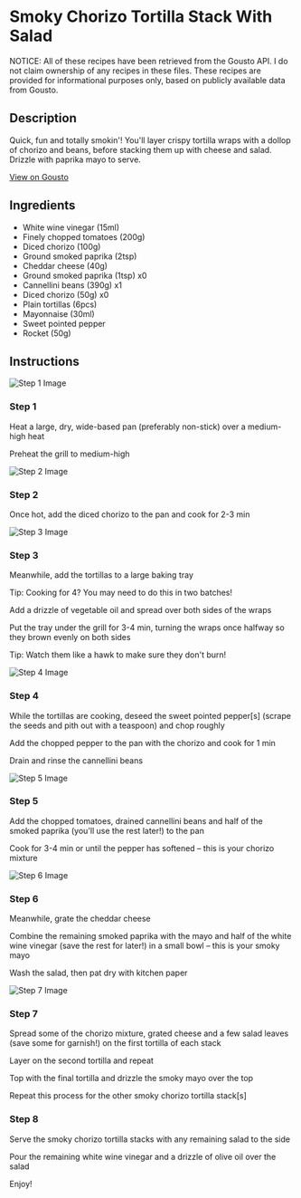 # Smoky Chorizo Tortilla Stack With Salad

NOTICE: All of these recipes have been retrieved from the Gousto API. I do not claim ownership of any recipes in these files. These recipes are provided for informational purposes only, based on publicly available data from Gousto.

## Description

Quick, fun and totally smokin'! You'll layer crispy tortilla wraps with a dollop of chorizo and beans, before stacking them up with cheese and salad. Drizzle with paprika mayo to serve.

[View on Gousto](https://www.gousto.co.uk/recipes/cookbook/smoky-tortilla-stack-with-chorizo)

## Ingredients

- White wine vinegar (15ml)
- Finely chopped tomatoes (200g)
- Diced chorizo (100g)
- Ground smoked paprika (2tsp)
- Cheddar cheese (40g)
- Ground smoked paprika (1tsp) x0
- Cannellini beans (390g) x1
- Diced chorizo (50g) x0
- Plain tortillas (6pcs)
- Mayonnaise (30ml)
- Sweet pointed pepper
- Rocket (50g)

## Instructions

![Step 1 Image](https://production-media.gousto.co.uk/cms/recipe-step-image/step-1-1645180161680-x200.jpg)

### Step 1

Heat a large, dry, wide-based pan (preferably non-stick) over a medium-high heat

Preheat the grill to medium-high

![Step 2 Image](https://production-media.gousto.co.uk/cms/recipe-step-image/step-2-1612783448673-x200.jpg)

### Step 2

Once hot, add the diced chorizo to the pan and cook for 2-3 min

![Step 3 Image](https://production-media.gousto.co.uk/cms/recipe-step-image/step-3-1612783456994-x200.jpg)

### Step 3

Meanwhile, add the tortillas to a large baking tray

Tip: Cooking for 4? You may need to do this in two batches!

Add a drizzle of vegetable oil and spread over both sides of the wraps

Put the tray under the grill for 3-4 min, turning the wraps once halfway so they brown evenly on both sides

Tip: Watch them like a hawk to make sure they don't burn!

![Step 4 Image](https://production-media.gousto.co.uk/cms/recipe-step-image/step-4-1612783483853-x200.jpg)

### Step 4

While the tortillas are cooking, deseed the sweet pointed pepper<span class="text-danger">[s]</span> (scrape the seeds and pith out with a teaspoon) and chop roughly

Add the chopped pepper to the pan with the chorizo and cook for 1 min

Drain and rinse the cannellini beans

![Step 5 Image](https://production-media.gousto.co.uk/cms/recipe-step-image/step-5-1612783497526-x200.jpg)

### Step 5

Add the chopped tomatoes, drained cannellini beans and half of the smoked paprika (you'll use the rest later!) to the pan

Cook for 3-4 min or until the pepper has softened – this is your chorizo mixture

![Step 6 Image](https://production-media.gousto.co.uk/cms/recipe-step-image/step-6-1612783512621-x200.jpg)

### Step 6

Meanwhile, grate the cheddar cheese

Combine the remaining smoked paprika with the mayo and half of the white wine vinegar (save the rest for later!) in a small bowl – this is your smoky mayo

Wash the salad, then pat dry with kitchen paper

![Step 7 Image](https://production-media.gousto.co.uk/cms/recipe-step-image/step-7-1612783522768-x200.jpg)

### Step 7

Spread some of the chorizo mixture, grated cheese and a few salad leaves (save some for garnish!) on the first tortilla of each stack

Layer on the second tortilla and repeat

Top with the final tortilla and drizzle the smoky mayo over the top

Repeat this process for the other smoky chorizo tortilla stack<span class="text-danger">[s]</span>

### Step 8

Serve the smoky chorizo tortilla stacks with any remaining salad to the side

Pour the remaining white wine vinegar and a drizzle of olive oil over the salad

Enjoy!

